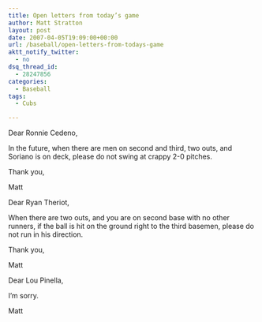 ```yaml
---
title: Open letters from today’s game
author: Matt Stratton
layout: post
date: 2007-04-05T19:09:00+00:00
url: /baseball/open-letters-from-todays-game
aktt_notify_twitter:
  - no
dsq_thread_id:
  - 28247856
categories:
  - Baseball
tags:
  - Cubs

---
```

Dear Ronnie Cedeno,

In the future, when there are men on second and third, two outs, and Soriano is on deck, please do not swing at crappy 2-0 pitches.

Thank you,
  
Matt

Dear Ryan Theriot,

When there are two outs, and you are on second base with no other runners, if the ball is hit on the ground right to the third basemen, please do not run in his direction.

Thank you,
  
Matt

Dear Lou Pinella,

I&#8217;m sorry.

Matt